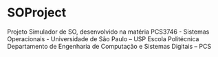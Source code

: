 # SOProject
Projeto Simulador de SO, desenvolvido na matéria PCS3746 - Sistemas Operacionais - Universidade de São Paulo – USP Escola Politécnica Departamento de Engenharia de Computação e Sistemas Digitais – PCS
